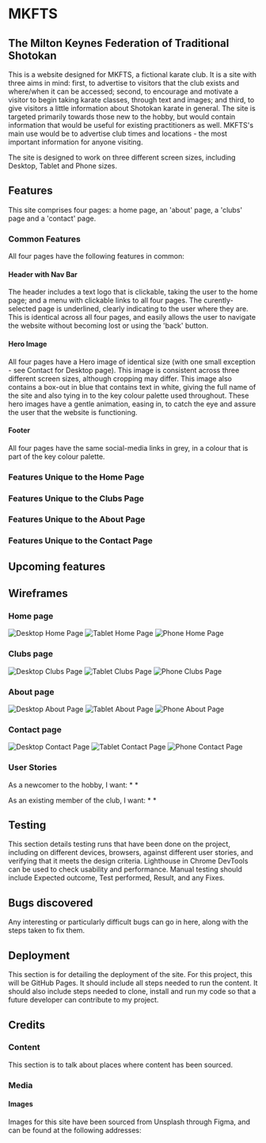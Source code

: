 # MKFTS

## The Milton Keynes Federation of Traditional Shotokan

This is a website designed for MKFTS, a fictional karate club. It is a site with three aims in mind: first, to advertise to visitors that the club exists and where/when it can be accessed; second, to encourage and motivate a visitor to begin taking karate classes, through text and images; and third, to give visitors a little information about Shotokan karate in general. The site is targeted primarily towards those new to the hobby, but would contain information that would be useful for existing practitioners as well. MKFTS's main use would be to advertise club times and locations - the most important information for anyone visiting.

The site is designed to work on three different screen sizes, including Desktop, Tablet and Phone sizes.

## Features
This site comprises four pages: a home page, an 'about' page, a 'clubs' page and a 'contact' page.

### Common Features
All four pages have the following features in common:

#### Header with Nav Bar
The header includes a text logo that is clickable, taking the user to the home page; and a menu with clickable links to all four pages. The curently-selected page is underlined, clearly indicating to the user where they are. This is identical across all four pages, and easily allows the user to navigate the website without becoming lost or using the 'back' button.

#### Hero Image
All four pages have a Hero image of identical size (with one small exception - see Contact for Desktop page). This image is consistent across three different screen sizes, although cropping may differ. This image also contains a box-out in blue that contains text in white, giving the full name of the site and also tying in to the key colour palette used throughout. These hero images have a gentle animation, easing in, to catch the eye and assure the user that the website is functioning.

#### Footer
All four pages have the same social-media links in grey, in a colour that is part of the key colour palette.

### Features Unique to the Home Page

### Features Unique to the Clubs Page

### Features Unique to the About Page

### Features Unique to the Contact Page

## Upcoming features

## Wireframes
### Home page
![Desktop Home Page](assets\iamges\wireframes\desktop_home_wireframe.png" "Desktop Home") 
![Tablet Home Page](assets\iamges\wireframes\tablet_home_wireframe.png" "Tablet Home") 
![Phone Home Page](assets\iamges\wireframes\phone_home_wireframe.png" "Phone Home")

### Clubs page
![Desktop Clubs Page](assets\iamges\wireframes\desktop_clubs_wireframe.png" "Desktop Clubs") 
![Tablet Clubs Page](assets\iamges\wireframes\tablet_clubs_wireframe.png" "Tablet Clubs") 
![Phone Clubs Page](assets\iamges\wireframes\phone_clubs_wireframe.png" "Phone Clubs")

### About page
![Desktop About Page](assets\iamges\wireframes\desktop_about_wireframe.png" "Desktop About") 
![Tablet About Page](assets\iamges\wireframes\tablet_about_wireframe.png" "Tablet About") 
![Phone About Page](assets\iamges\wireframes\phone_about_wireframe.png" "Phone About")

### Contact page
![Desktop Contact Page](assets\iamges\wireframes\desktop_contact_wireframe.png" "Desktop Contact") 
![Tablet Contact Page](assets\iamges\wireframes\tablet_contact_wireframe.png" "Tablet Contact") 
![Phone Contact Page](assets\iamges\wireframes\phone_contact_wireframe.png" "Phone Contact")

### User Stories
As a newcomer to the hobby, I want:
*
*

As an existing member of the club, I want:
*
*

## Testing
This section details testing runs that have been done on the project, including on different devices, browsers, against different user stories, and verifying that it meets the design criteria. Lighthouse in Chrome DevTools can be used to check usability and performance. Manual testing should include Expected outcome, Test performed, Result, and any Fixes.

## Bugs discovered
Any interesting or particularly difficult bugs can go in here, along with the steps taken to fix them.

## Deployment
This section is for detailing the deployment of the site. For this project, this will be GitHub Pages. It should include all steps needed to run the content. It should also include steps needed to clone, install and run my code so that a future developer can contribute to my project.

## Credits

### Content
This section is to talk about places where content has been sourced.

### Media
#### Images
Images for this site have been sourced from Unsplash through Figma, and can be found at the following addresses:
